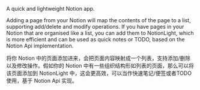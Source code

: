 A quick and lightweight Notion app.

Adding a page from your Notion will map the contents of the page to a list, supporting add/delete and modify operations. If you have pages in your Notion that are organised like a list, you can add them to NotionLight, which is more efficient and can be used as quick notes or TODO, based on the Notion Api implementation.

将你 Notion 中的页面添加进来，会把页面内容映射成一个列表，支持添加/删除以及修改操作。假如你的 Notion 中有一些组织结构形如列表的页面，那么可以将该页面添加到 NotionLight 中，这会更高效，可以当作快速笔记/便签或者TODO使用，基于 Notion Api 实现。
